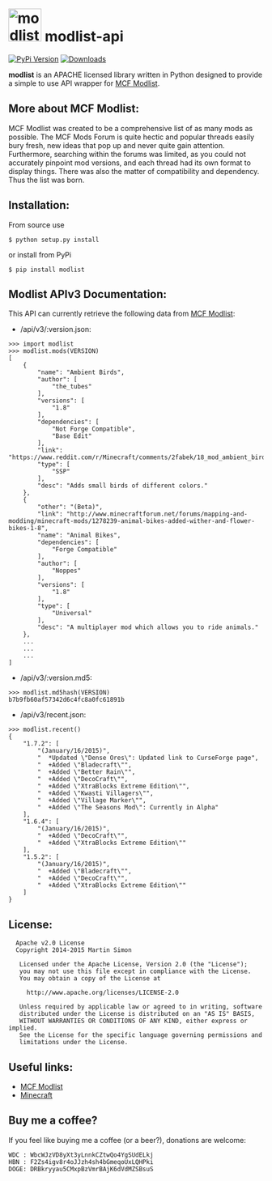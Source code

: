 <h1><img src="https://raw.github.com/c0ding/modlist-api/master/doc/modlist.png" height=65 alt="modlist" title="modlist"> modlist-api</h1>

[![PyPi Version](http://img.shields.io/pypi/v/modlist.svg)](https://pypi.python.org/pypi/modlist/)   [![Downloads](http://img.shields.io/pypi/dm/modlist.svg)](https://pypi.python.org/pypi/modlist/)

**modlist** is an APACHE licensed library written in Python designed to provide a simple to use API wrapper for [MCF Modlist](http://modlist.mcf.li/).

## More about MCF Modlist:

MCF Modlist was created to be a comprehensive list of as many mods as possible. The MCF Mods Forum is quite hectic and popular threads easily bury fresh, new ideas that pop up and never quite gain attention.
Furthermore, searching within the forums was limited, as you could not accurately pinpoint mod versions, and each thread had its own format to display things. There was also the matter of compatibility and dependency. Thus the list was born.

## Installation:

From source use

    $ python setup.py install

or install from PyPi

    $ pip install modlist

## Modlist APIv3 Documentation:

This API can currently retrieve the following data from [MCF Modlist](http://modlist.mcf.li/):

  - /api/v3/:version.json:

```
>>> import modlist
>>> modlist.mods(VERSION)
[
    {
        "name": "Ambient Birds", 
        "author": [
            "the_tubes"
        ], 
        "versions": [
            "1.8"
        ], 
        "dependencies": [
            "Not Forge Compatible", 
            "Base Edit"
        ], 
        "link": "https://www.reddit.com/r/Minecraft/comments/2fabek/18_mod_ambient_birds/", 
        "type": [
            "SSP"
        ], 
        "desc": "Adds small birds of different colors."
    }, 
    {
        "other": "(Beta)", 
        "link": "http://www.minecraftforum.net/forums/mapping-and-modding/minecraft-mods/1278239-animal-bikes-added-wither-and-flower-bikes-1-8", 
        "name": "Animal Bikes", 
        "dependencies": [
            "Forge Compatible"
        ], 
        "author": [
            "Noppes"
        ], 
        "versions": [
            "1.8"
        ], 
        "type": [
            "Universal"
        ], 
        "desc": "A multiplayer mod which allows you to ride animals."
    },
	...
	...
	...
]
```

  - /api/v3/:version.md5:

```
>>> modlist.md5hash(VERSION)
b7b9fb60af57342d6c4fc8a0fc61891b
```

  - /api/v3/recent.json:

```
>>> modlist.recent()
{
    "1.7.2": [
        "(January/16/2015)",
        "  *Updated \"Dense Ores\": Updated link to CurseForge page",
        "  +Added \"Bladecraft\"",
        "  +Added \"Better Rain\"",
        "  +Added \"DecoCraft\"",
        "  +Added \"XtraBlocks Extreme Edition\"",
        "  +Added \"Kwasti Villagers\"",
        "  +Added \"Village Marker\"",
        "  +Added \"The Seasons Mod\": Currently in Alpha"
    ],
    "1.6.4": [
        "(January/16/2015)",
        "  +Added \"DecoCraft\"",
        "  +Added \"XtraBlocks Extreme Edition\""
    ],
    "1.5.2": [
        "(January/16/2015)",
        "  +Added \"Bladecraft\"",
        "  +Added \"DecoCraft\"",
        "  +Added \"XtraBlocks Extreme Edition\""
    ]
}
```

## License:

```
  Apache v2.0 License
  Copyright 2014-2015 Martin Simon

   Licensed under the Apache License, Version 2.0 (the "License");
   you may not use this file except in compliance with the License.
   You may obtain a copy of the License at

     http://www.apache.org/licenses/LICENSE-2.0

   Unless required by applicable law or agreed to in writing, software
   distributed under the License is distributed on an "AS IS" BASIS,
   WITHOUT WARRANTIES OR CONDITIONS OF ANY KIND, either express or implied.
   See the License for the specific language governing permissions and
   limitations under the License.

```

## Useful links:

* [MCF Modlist](http://modlist.mcf.li/)
* [Minecraft](https://minecraft.net/)

## Buy me a coffee?

If you feel like buying me a coffee (or a beer?), donations are welcome:

```
WDC : WbcWJzVD8yXt3yLnnkCZtwQo4YgSUdELkj
HBN : F2Zs4igv8r4oJJzh4sh4bGmeqoUxLQHPki
DOGE: DRBkryyau5CMxpBzVmrBAjK6dVdMZSBsuS
```
